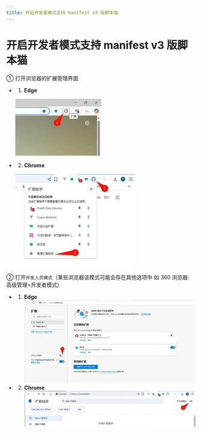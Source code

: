 ```yaml
---
title: 开启开发者模式支持 manifest v3 版脚本猫
---
```


# 开启开发者模式支持 manifest v3 版脚本猫

① 打开浏览器的扩展管理界面

- 1. **Edge**

    ![edge-open-settings](./img/README.assets/edge-open-settings.webp)

- 2. **Chrome**

    ![chrome-open-settings](./img/README.assets/chrome-open-settings.webp)

② 打开`开发人员模式`（某些浏览器该模式可能会存在其他选项中 如 360 浏览器: 高级管理>开发者模式）

- 1. **Edge** ![edge-open-dev](./img/README.assets/edge-open-dev.webp)
- 2. **Chrome** ![chrome-open-dev](./img/README.assets/chrome-open-dev.webp)
